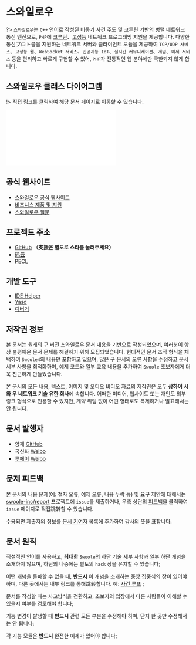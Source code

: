 # 스와일로우

?> `스와일로우`는 `C++` 언어로 작성된 비동기 사건 주도 및 코루틴 기반의 병렬 네트워크 통신 엔진으로, `PHP`에 [코루틴](/coroutine)、[고성능](/question/use?id=how-is-the-performance-of-swoole) 네트워크 프로그래밍 지원을 제공합니다. 다양한 통신プロト콜을 지원하는 네트워크 서버와 클라이언트 모듈을 제공하여 `TCP/UDP 서비스`、`고성능 웹`、`WebSocket 서비스`、`인공지능 IoT`、`실시간 커뮤니케이션`、`게임`、`미세 서비스` 등을 편리하고 빠르게 구현할 수 있어, `PHP`가 전통적인 웹 분야에만 국한되지 않게 합니다.


## 스와일로우 클래스 다이어그램

!> 직접 링크를 클릭하여 해당 문서 페이지로 이동할 수 있습니다.

[//]: # (https://naotu.baidu.com/file/bd9d2ba7dfae326e6976f0c53f88b18c)

<embed src="/_images/swoole_class.svg" type="image/svg+xml" alt="스와일로우 아키텍처 다이어그램" />


## 공식 웹사이트

* [스와일로우 공식 웹사이트](//www.swoole.com)
* [비즈니스 제품 및 지원](//business.swoole.com)
* [스와일로우 질문](//wenda.swoole.com)


## 프로젝트 주소

* [GitHub](//github.com/swoole/swoole-src) **（支援은 별도로 스타를 눌러주세요）**
* [码云](//gitee.com/swoole/swoole)
* [PECL](//pecl.php.net/package/swoole)


## 개발 도구

* [IDE Helper](https://github.com/swoole/ide-helper)
* [Yasd](https://github.com/swoole/yasd)
* [디버거](https://github.com/swoole/debugger)


## 저작권 정보

본 문서는 원래의 구 버전 스와일로우 문서 내용을 기반으로 작성되었으며, 여러분이 항상 불평해온 문서 문제를 해결하기 위해 모집되었습니다. 현대적인 문서 조직 형식을 채택하여 `Swoole4`의 내용만 포함하고 있으며, 많은 구 문서의 오류 사항을 수정하고 문서 세부 사항을 최적화하며, 예제 코드와 일부 교육 내용을 추가하여 `Swoole` 초보자에게 더욱 친근하게 만들었습니다.

본 문서의 모든 내용, 텍스트, 이미지 및 오디오 비디오 자료의 저작권은 모두 **상하이 시와 우 네트워크 기술 유한 회사**에 속합니다. 어떠한 미디어, 웹사이트 또는 개인도 외부 링크 형식으로 인용할 수 있지만, 계약 위임 없이 어떤 형태로도 복제하거나 발표해서는 안 됩니다.


## 문서 발행자

* 양재 [GitHub](https://github.com/TTSimple)
* 국신화 [Weibo](https://www.weibo.com/u/2661945152)
* [루페이](https://github.com/sy-records) [Weibo](https://weibo.com/5384435686)


## 문제 피드백

본 문서의 내용 문제(예: 철자 오류, 예제 오류, 내용 누락 등) 및 요구 제안에 대해서는 [swoole-inc/report](https://github.com/swoole-inc/report) 프로젝트에 `issue`를 제출하거나, 우측 상단의 [피드백](/?id=main)을 클릭하여 `issue` 페이지로 직접跳转할 수 있습니다.

수용되면 제출자의 정보를 [문서 기여자](/CONTRIBUTING) 목록에 추가하여 감사의 뜻을 표합니다.

## 문서 원칙

직설적인 언어를 사용하고, **최대한** `Swoole`의 하단 기술 세부 사항과 일부 하단 개념을 소개하지 않으며, 하단의 나중에는 별도의 `hack` 장을 유지할 수 있습니다;

어떤 개념을 돌파할 수 없을 때, **반드시** 이 개념을 소개하는 중앙 집중식의 장이 있어야 하며, 다른 곳에서는 내부 링크를 통해跳转합니다. 예: [사건 루프](/learn?id=무엇이eventloop인가) ;

문서를 작성할 때는 사고방식을 전환하고, 초보자의 입장에서 다른 사람들이 이해할 수 있을지 여부를 검토해야 합니다;

기능 변경이 발생할 때 **반드시** 관련 모든 부분을 수정해야 하며, 단지 한 곳만 수정해서는 안 됩니다;

각 기능 모듈은 **반드시** 완전한 예제가 있어야 합니다;
